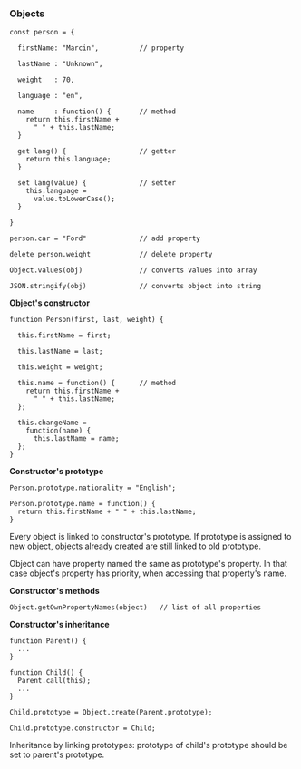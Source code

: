 ### Objects

```
const person = {

  firstName: "Marcin",          // property

  lastName : "Unknown",

  weight   : 70,

  language : "en",

  name     : function() {       // method
    return this.firstName +
      " " + this.lastName;
  }

  get lang() {                  // getter
    return this.language;
  }

  set lang(value) {             // setter
    this.language =
      value.toLowerCase();
  }

}

person.car = "Ford"             // add property

delete person.weight            // delete property

Object.values(obj)              // converts values into array

JSON.stringify(obj)             // converts object into string
```

**Object's constructor**

```
function Person(first, last, weight) {

  this.firstName = first;

  this.lastName = last;

  this.weight = weight;

  this.name = function() {      // method
    return this.firstName +
      " " + this.lastName;
  };

  this.changeName =
    function(name) {
      this.lastName = name;
  };
}
```

**Constructor's prototype**

```
Person.prototype.nationality = "English";

Person.prototype.name = function() {
  return this.firstName + " " + this.lastName;
}
```

Every object is linked to constructor's prototype. If prototype is assigned to new object, objects already created are still linked to old prototype.

Object can have property named the same as prototype's property. In that case object's property has priority, when accessing that property's name.

**Constructor's methods**

```
Object.getOwnPropertyNames(object)   // list of all properties
```

**Constructor's inheritance**

```
function Parent() {
  ...
}

function Child() {
  Parent.call(this);
  ...
}

Child.prototype = Object.create(Parent.prototype);

Child.prototype.constructor = Child;

```

Inheritance by linking prototypes: prototype of child's prototype should be set to parent's prototype.
